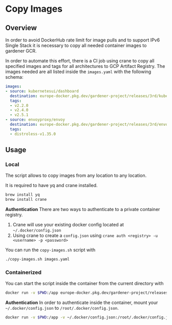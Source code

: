 # Copy Images

## Overview

In order to avoid DockerHub rate limit for image pulls and to support IPv6 Single Stack it is necessary
to copy all needed container images to gardener GCR.

In order to automate this effort, there is a CI job using crane to copy all specified images and tags for all architectures to GCP Artifact Registry.
The images needed are all listed inside the `images.yaml` with the following schema:

```yaml
images:
- source: kubernetesui/dashboard
  destination: europe-docker.pkg.dev/gardener-project/releases/3rd/kubernetesui/dashboard
  tags:
  - v2.2.0
  - v2.4.0
  - v2.5.1
- source: envoyproxy/envoy
  destination: europe-docker.pkg.dev/gardener-project/releases/3rd/envoyproxy/envoy
  tags:
  - distroless-v1.35.0
```

## Usage

### Local

The script allows to copy images from any location to any location.

It is required to have yq and crane installed.
```bash
brew install yq
brew install crane
```

**Authentication**
There are two ways to authenticate to a private container registry.
1) Crane will use your existing docker config located at `~/.docker/config.json`
2) Using crane to create a `config.json` using `crane auth <registry> -u <username> -p <password>`

You can run the `copy-images.sh` script with
```bash
./copy-images.sh images.yaml
```

### Containerized

You can start the script inside the container from the current directory with
```bash
docker run -v $PWD:/app europe-docker.pkg.dev/gardener-project/releases/ci-infra/copy-images:latest /app/copy-images.sh /app/images.yaml
```

**Authentication**
In order to authenticate inside the container, mount your `~/.docker/config.json` to `/root/.docker/config.json`.
```bash
docker run -v $PWD:/app -v ~/.docker/config.json:/root/.docker/config.json europe-docker.pkg.dev/gardener-project/releases/ci-infra/copy-images:latest /app/copy-images.sh /app/images.yaml
```